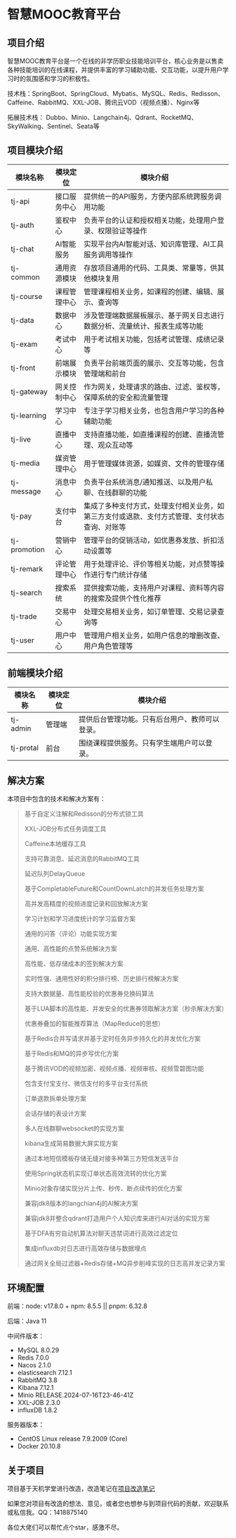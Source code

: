 # 智慧MOOC教育平台

## 项目介绍

智慧MOOC教育平台是一个在线的非学历职业技能培训平台，核心业务是以售卖各种技能培训的在线课程，并提供丰富的学习辅助功能、交互功能，以提升用户学习时的氛围感和学习的积极性。

技术栈：SpringBoot、SpringCloud、Mybatis、MySQL、Redis、Redisson、Caffeine、RabbitMQ、XXL-JOB、腾讯云VOD（视频点播）、Nginx等

拓展技术栈： Dubbo、Minio、Langchain4j、Qdrant、RocketMQ、SkyWalking、Sentinel、Seata等


## 项目模块介绍

| 模块名称   | 模块定位   | 模块介绍                                           |
|--------|--------|------------------------------------------------|
| tj-api | 接口服务中心 | 提供统一的API服务，方便内部系统跨服务调用功能                       |
| tj-auth | 鉴权中心   | 负责平台的认证和授权相关功能，处理用户登录、权限验证等操作                  |
| tj-chat | AI智能服务 | 实现平台内AI智能对话、知识库管理、AI工具服务调用等操作                  |
| tj-common | 通用资源模块 | 存放项目通用的代码、工具类、常量等，供其他模块复用                      |
| tj-course | 课程管理中心 | 管理课程相关业务，如课程的创建、编辑、展示、查询等                      |
| tj-data | 数据中心   | 涉及管理端数据展板展示、基于网关日志进行数据分析、流量统计、报表生成等功能          |
| tj-exam | 考试中心   | 用于考试相关功能，包括考试管理、成绩记录等                          |
| tj-front | 前端展示模块 | 负责平台前端页面的展示、交互等功能，包含管理端和前台                     |
| tj-gateway | 网关控制中心 | 作为网关，处理请求的路由、过滤、鉴权等，保障系统的安全和流量管理               |
| tj-learning | 学习中心   | 专注于学习相关业务，也包含用户学习的各种辅助功能                       |
| tj-live | 直播中心   | 支持直播功能，如直播课程的创建、直播流管理、观众互动等                    |
| tj-media | 媒资管理中心 | 用于管理媒体资源，如媒资、文件的管理存储                           |
| tj-message | 消息中心   | 负责平台系统消息/通知推送、以及用户私聊、在线群聊的功能                   |
| tj-pay | 支付中台   | 集成了多种支付方式，处理支付相关业务，如第三方支付或退款、支付方式管理、支付状态查询、对账等 |
| tj-promotion | 营销中心   | 管理平台的促销活动，如优惠券发放、折扣活动设置等                       |
| tj-remark | 评论管理中心 | 用于处理评论、评价等相关功能，对点赞等操作进行专门统计存储                  |
| tj-search | 搜索系统   | 提供搜索功能，支持用户对课程、资料等内容的搜索及提供个性化推荐                |
| tj-trade | 交易中心   | 处理交易相关业务，如订单管理、交易记录查询等                         |
| tj-user | 用户中心   | 管理用户相关业务，如用户信息的增删改查、用户角色管理等                    | 


## 前端模块介绍

| 模块名称   |  模块定位 | 模块介绍                    |
|-----------|-------|-------------------------|
| tj-admin  | 管理端  | 提供后台管理功能。只有后台用户、教师可以登录。 |
| tj-protal | 前台    | 围绕课程提供服务。只有学生端用户可以登录。   |

## 解决方案

本项目中包含的技术和解决方案有：

> 基于自定义注解和Redisson的分布式锁工具
>
> XXL-JOB分布式任务调度工具
>
> Caffeine本地缓存工具
>
> 支持可靠消息、延迟消息的RabbitMQ工具
>
> 延迟队列DelayQueue
>
> 基于CompletableFuture和CountDownLatch的并发任务处理方案
>
> 高并发高精度的视频进度记录和回放解决方案
>
> 学习计划和学习进度统计的学习监督方案
>
> 通用的问答（评论）功能实现方案
>
> 通用、高性能的点赞系统解决方案
>
> 高性能、低存储成本的签到解决方案
>
> 实时性强、通用性好的积分排行榜、历史排行榜解决方案
>
> 支持大数据量、高性能校验的优惠券兑换码算法
>
> 基于LUA脚本的高性能、并发安全的优惠券领取解决方案（秒杀解决方案）
>
> 优惠券叠加的智能推荐算法（MapReduce的思想）
>
> 基于Redis合并写请求并基于定时任务异步持久化的并发优化方案
>
> 基于Redis和MQ的异步写优化方案
>
> 基于腾讯VOD的视频加密、视频点播、视频审核、视频雪碧图功能
>
> 包含支付宝支付、微信支付的多平台支付系统
>
> 订单退款拆单处理方案
> 
> 会话存储的表设计方案
> 
> 多人在线群聊websocket的实现方案
> 
> kibana生成简易数据大屏实现方案
> 
> 通过本地短信模板存储无缝对接多种第三方短信发送平台
> 
> 使用Spring状态机实现订单状态高效流转的优化方案
> 
> Minio对象存储实现分片上传、秒传、断点续传的优化方案
> 
> 兼容jdk8版本的langchian4j的AI解决方案
> 
> 兼容jdk8并整合qdrant打造用户个人知识库来进行AI对话的实现方案
> 
> 基于DFA有穷自动机算法对聊天违禁词进行高效过滤定位
> 
> 集成influxdb对日志进行高效存储与数据埋点
> 
> 通过网关全局过滤器+Redis存储+MQ异步削峰实现的日志高并发记录方案
> 


## 环境配置

前端：node: v17.8.0 + npm: 8.5.5 || pnpm: 6.32.8

后端：Java 11 

中间件版本：

- MySQL 8.0.29 
- Redis 7.0.0
- Nacos 2.1.0
- elasticsearch 7.12.1
- RabbitMQ 3.8
- Kibana 7.12.1
- Minio RELEASE.2024-07-16T23-46-41Z
- XXL-JOB 2.3.0
- influxDB 1.8.2

服务器版本：

- CentOS Linux release 7.9.2009 (Core)
- Docker 20.10.8

## 关于项目

项目基于天机学堂进行改造，改造笔记在[项目改造笔记](天机学堂-扩展.md)

如果您对项目有改造的想法、意见，或者您也想参与到项目代码的贡献，欢迎联系或私信我。QQ：1418875140

各位大佬们可以帮忙点个star，感激不尽。

